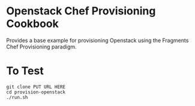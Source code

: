 # Openstack Chef Provisioning Cookbook

Provides a base example for provisioning Openstack using the Fragments Chef
Provisioning paradigm.

# To Test

```
git clone PUT URL HERE
cd provision-openstack
./run.sh
```
